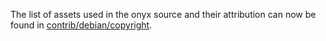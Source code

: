 The list of assets used in the onyx source and their attribution can now be found in [contrib/debian/copyright](../contrib/debian/copyright).
